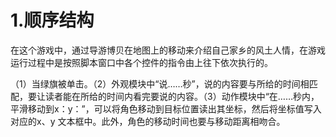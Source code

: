 # 1.顺序结构

在这个游戏中，通过导游博贝在地图上的移动来介绍自己家乡的风土人情，在游戏运行过程中是按照脚本窗口中各个控件的指令由上往下依次执行的。

（1）当绿旗被单击。（2）外观模块中“说……秒”，说的内容要与所给的时间相匹配，要让读者能在所给的时间内看完要说的内容。（3）动作模块中“在……秒内，平滑移动到x：y：”，可以将角色移动到目标位置读出其坐标，然后将坐标值写入对应的x、y 文本框中。此外，角色的移动时间也要与移动距离相吻合。



